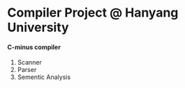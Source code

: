 # Compiler Project @ Hanyang University
#### C-minus compiler
1. Scanner
2. Parser
3. Sementic Analysis
